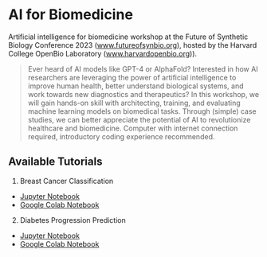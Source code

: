 # AI for Biomedicine
Artificial intelligence for biomedicine workshop at the Future of Synthetic Biology Conference 2023 (www.futureofsynbio.org), hosted by the Harvard College OpenBio Laboratory (www.harvardopenbio.org)).

> Ever heard of AI models like GPT-4 or AlphaFold? Interested in how AI researchers are leveraging the power of artificial intelligence to improve human health, better understand biological systems, and work towards new diagnostics and therapeutics? In this workshop, we will gain hands-on skill with architecting, training, and evaluating machine learning models on biomedical tasks. Through (simple) case studies, we can better appreciate the potential of AI to revolutionize healthcare and biomedicine. Computer with internet connection required, introductory coding experience recommended.

## Available Tutorials

1. Breast Cancer Classification
* [Jupyter Notebook](https://github.com/ayushnoori/ai-biomedicine-workshop/blob/main/breast_cancer_tutorial.ipynb)
* [Google Colab Notebook](https://colab.research.google.com/drive/1zK1B0lkc8tXseROrCgnvDsmHmvvl_v6x?usp=sharing)

2. Diabetes Progression Prediction
* [Jupyter Notebook](https://github.com/ayushnoori/ai-biomedicine-workshop/blob/main/diabetes_tutorial.ipynb)
* [Google Colab Notebook](https://colab.research.google.com/drive/1dWmjVWdaqO1drM_-jJEuO2_MSi5Db2q6?usp=sharing)